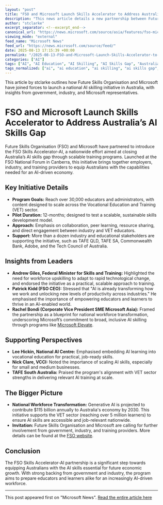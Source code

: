 ```yaml
---
layout: "post"
title: "FSO and Microsoft Launch Skills Accelerator to Address Australia’s AI Skills Gap"
description: "This news article details a new partnership between Future Skills Organisation (FSO) and Microsoft to launch the FSO Skills Accelerator-AI in Australia. The initiative aims to deliver scalable AI training through the Vocational Education and Training (VET) system, targeting over 30,000 educators and administrators. The program, supported by government, industry, and leading technology partners, seeks to develop practical, job-ready AI skills for workforce transformation. Insights and supporting statements from government officials, industry stakeholders, and Microsoft leaders highlight the collaborative approach and ambitions to empower 1 million people in Australia and New Zealand with AI skills by 2026."
author: "stclarke"
excerpt_separator: <!--excerpt_end-->
canonical_url: "https://news.microsoft.com/source/asia/features/fso-microsoft-skills-accelerator-ai/"
viewing_mode: "external"
feed_name: "Microsoft News"
feed_url: "https://news.microsoft.com/source/feed/"
date: 2025-08-13 17:15:39 +00:00
permalink: "/2025-08-13-FSO-and-Microsoft-Launch-Skills-Accelerator-to-Address-Australias-AI-Skills-Gap.html"
categories: ["AI"]
tags: ["AI", "AI Education", "AI Skilling", "AI Skills Gap", "Australia", "Company News", "FSO Skills Accelerator AI", "Future Skills Organisation", "Generative AI", "Industry Collaboration", "Microsoft", "Microsoft Elevate", "National AI Centre", "News", "Patrick Kidd", "Rachel Bondi", "TAFE", "Tech Council Of Australia", "VET", "Vocational Education And Training", "Workforce Transformation"]
tags_normalized: ["ai", "ai education", "ai skilling", "ai skills gap", "australia", "company news", "fso skills accelerator ai", "future skills organisation", "generative ai", "industry collaboration", "microsoft", "microsoft elevate", "national ai centre", "news", "patrick kidd", "rachel bondi", "tafe", "tech council of australia", "vet", "vocational education and training", "workforce transformation"]
---
```


This article by stclarke outlines how Future Skills Organisation and Microsoft have joined forces to launch a national AI skilling initiative in Australia, with insights from government, industry, and Microsoft representatives.<!--excerpt_end-->

# FSO and Microsoft Launch Skills Accelerator to Address Australia’s AI Skills Gap

Future Skills Organisation (FSO) and Microsoft have partnered to introduce the FSO Skills Accelerator-AI, a nationwide effort aimed at closing Australia’s AI skills gap through scalable training programs. Launched at the FSO National Forum in Canberra, this initiative brings together employers, industry, and training providers to equip Australians with the capabilities needed for an AI-driven economy.

## Key Initiative Details

- **Program Goals:** Reach over 30,000 educators and administrators, with content designed to scale across the Vocational Education and Training (VET) sector.
- **Pilot Duration:** 12-months; designed to test a scalable, sustainable skills development model.
- **Approach:** Emphasis on collaboration, peer learning, resource sharing, and direct engagement between industry and VET educators.
- **Support:** More than a dozen industry and educational stakeholders are supporting the initiative, such as TAFE QLD, TAFE SA, Commonwealth Bank, Adobe, and the Tech Council of Australia.

## Insights from Leaders

- **Andrew Giles, Federal Minister for Skills and Training:** Highlighted the need for workforce upskilling to adapt to rapid technological change, and endorsed the initiative as a practical, scalable approach to training.
- **Patrick Kidd (FSO CEO):** Stressed that "AI is already transforming how we work and unlocking new levels of productivity across industries." He emphasised the importance of empowering educators and learners to thrive in an AI-enabled world.
- **Rachel Bondi (Corporate Vice President SME Microsoft Asia):** Framed the partnership as a blueprint for national workforce transformation, underscoring Microsoft’s commitment to broad, inclusive AI skilling through programs like [Microsoft Elevate](https://www.microsoft.com/en-us/elevate).

## Supporting Perspectives

- **Lee Hickin, National AI Centre:** Emphasised embedding AI learning into vocational education for practical, job-ready skills.
- **Nick Clare, VCCI:** Noted the importance of scaling AI skills, especially for small and medium businesses.
- **TAFE South Australia:** Praised the program's alignment with VET sector strengths in delivering relevant AI training at scale.

## The Bigger Picture

- **National Workforce Transformation:** Generative AI is projected to contribute $115 billion annually to Australia's economy by 2030. This initiative supports the VET sector (reaching over 5 million learners) to ensure AI skills are accessible and job-relevant nationwide.
- **Invitation:** Future Skills Organisation and Microsoft are calling for further involvement from government, industry, and training providers. More details can be found at the [FSO website](https://www.futureskillsorganisation.com.au/skills-accelerator-ai/).

## Conclusion

The FSO Skills Accelerator-AI partnership is a significant step towards equipping Australians with the AI skills essential for future economic growth. With strong backing from government and industry, the program aims to prepare educators and learners alike for an increasingly AI-driven workforce.

---

This post appeared first on "Microsoft News". [Read the entire article here](https://news.microsoft.com/source/asia/features/fso-microsoft-skills-accelerator-ai/)
